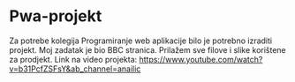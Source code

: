 # Pwa-projekt

Za potrebe kolegija Programiranje web aplikacije bilo je potrebno izraditi projekt. Moj zadatak je bio BBC stranica. Prilažem sve filove i slike korištene za prodjekt. 
Link na video projekta: https://www.youtube.com/watch?v=b31PcfZSFsY&ab_channel=anailic
